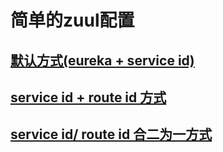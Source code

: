 # 简单的zuul配置
## [默认方式(eureka + service id)](./README-8002.MD)
## [service id + route id 方式](./README-8003.MD)
## [service id/ route id 合二为一方式](./README-8004.MD)